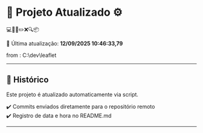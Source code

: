 # 🚀 Projeto Atualizado ⚙️

💻🧠✅✏️❌🔍📦

📅 Última atualização: **12/09/2025 10:46:33,79**

from : C:\dev\leaflet


---

## 📌 Histórico
Este projeto é atualizado automaticamente via script.

✔️ Commits enviados diretamente para o repositório remoto  
✔️ Registro de data e hora no README.md

---
